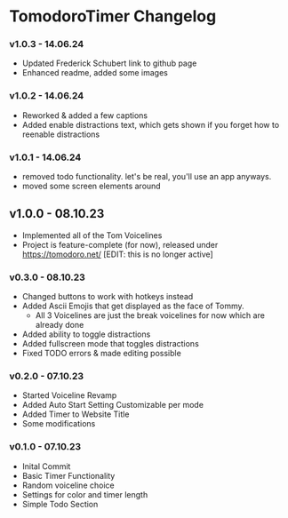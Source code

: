 # TomodoroTimer Changelog

### v1.0.3 - 14.06.24
- Updated Frederick Schubert link to github page
- Enhanced readme, added some images

### v1.0.2 - 14.06.24
- Reworked & added a few captions
- Added enable distractions text, which gets shown if you forget how to reenable distractions

### v1.0.1 - 14.06.24
- removed todo functionality. let's be real, you'll use an app anyways.
- moved some screen elements around

## v1.0.0 - 08.10.23
- Implemented all of the Tom Voicelines
- Project is feature-complete (for now), released under https://tomodoro.net/ [EDIT: this is no longer active]

### v0.3.0 - 08.10.23
- Changed buttons to work with hotkeys instead
- Added Ascii Emojis that get displayed as the face of Tommy.
    - All 3 Voicelines are just the break voicelines for now which are already done
- Added ability to toggle distractions
- Added fullscreen mode that toggles distractions
- Fixed TODO errors & made editing possible

### v0.2.0 - 07.10.23
- Started Voiceline Revamp
- Added Auto Start Setting Customizable per mode
- Added Timer to Website Title
- Some modifications

### v0.1.0 - 07.10.23
- Inital Commit
- Basic Timer Functionality
- Random voiceline choice
- Settings for color and timer length
- Simple Todo Section
